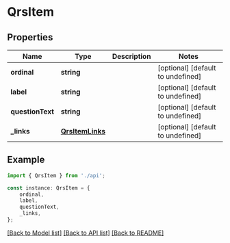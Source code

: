 # QrsItem


## Properties

Name | Type | Description | Notes
------------ | ------------- | ------------- | -------------
**ordinal** | **string** |  | [optional] [default to undefined]
**label** | **string** |  | [optional] [default to undefined]
**questionText** | **string** |  | [optional] [default to undefined]
**_links** | [**QrsItemLinks**](QrsItemLinks.md) |  | [optional] [default to undefined]

## Example

```typescript
import { QrsItem } from './api';

const instance: QrsItem = {
    ordinal,
    label,
    questionText,
    _links,
};
```

[[Back to Model list]](../README.md#documentation-for-models) [[Back to API list]](../README.md#documentation-for-api-endpoints) [[Back to README]](../README.md)
